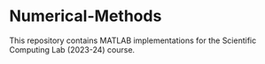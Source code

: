 # Numerical-Methods
This repository contains MATLAB implementations for the Scientific Computing Lab (2023-24) course.
